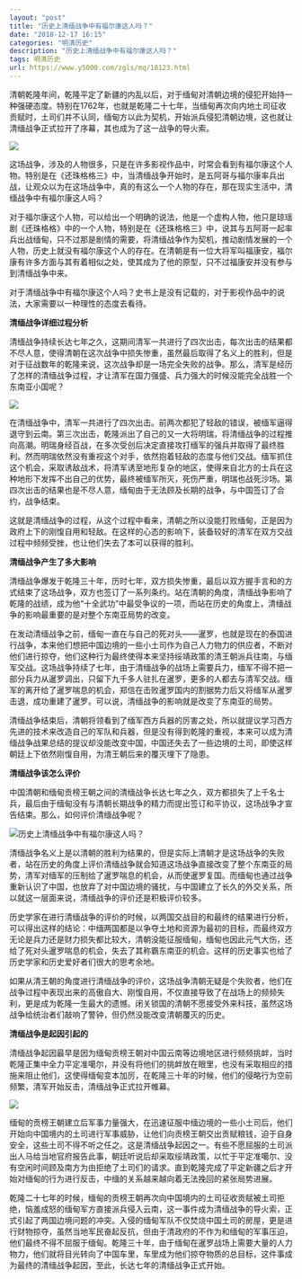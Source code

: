 ```yaml
---
layout: "post"
title: "历史上清缅战争中有福尔康这人吗？"
date: "2018-12-17 16:15"
categories: "明清历史"
description: "历史上清缅战争中有福尔康这人吗？"
tags: 明清历史
url: https://www.y5000.com/zgls/mq/18123.html
---
```






清朝乾隆年间，乾隆平定了新疆的内乱以后，对于缅甸对清朝边境的侵犯开始持一种强硬态度。特别在1762年，也就是乾隆二十七年，当缅甸再次向内地土司征收贡赋时，土司们并不认同，缅甸方以此为契机，开始派兵侵犯清朝边境，这也就让清缅战争正式拉开了序幕，其也成为了这一战争的导火索。

![](https://img.y5000.com/uploads/allimg/170329/111IaJ2-0.jpg)

这场战争，涉及的人物很多，只是在许多影视作品中，时常会看到有福尔康这个人物。特别是在《还珠格格三》中，当清缅战争开始时，是五阿哥与福尔康率兵出战，让观众以为在这场战争中，真的有这么一个人物的存在，那在现实生活中，清缅战争中有福尔康这人吗？

对于福尔康这个人物，可以给出一个明确的说法，他是一个虚构人物，他只是琼瑶剧《还珠格格》中的一个人物，特别是在《还珠格格三》中，说其与五阿哥一起率兵出战缅甸，只不过那是剧情的需要，将清缅战争作为契机，推动剧情发展的一个人物，历史上就没有福尔康这个人的存在。在清朝是有一位大将军叫福康安，福尔康有许多方面与其有着相似之处，使其成为了他的原型，只不过福康安并没有参与到清缅战争中来。

对于清缅战争中有福尔康这个人吗？史书上是没有记载的，对于影视作品中的说法，大家需要以一种理性的态度去看待。

**清缅战争详细过程分析**

清缅战争持续长达七年之久，这期间清军一共进行了四次出击，每次出击的结果都不尽人意，使得清朝在这次战争中损失惨重，虽然最后取得了名义上的胜利，但是对于征战数年的乾隆来说，这次战争却是一场完全失败的战争。那么，清军是经历了怎样的清缅战争过程，才让清军在国力强盛、兵力强大的时候没能完全战胜一个东南亚小国呢？

![](https://img.y5000.com/uploads/allimg/170329/111Ia1O-1.jpg)

在清缅战争中，清军一共进行了四次出击。前两次都犯了轻敌的错误，被缅军逼得退守到云南。第三次出击，乾隆派出了自己的又一大将明瑞，将清缅战争的过程推向高潮。明瑞身经百战，在多次受创后决定直接攻打缅军的强兵并取得了最终胜利。然而明瑞依然没有重视这个对手，依然抱着轻敌的态度与他们交战。缅军抓住这个机会，采取诱敌战术，将清军诱至地形复杂的地区，使得来自北方的士兵在这种地形下发挥不出自己的优势，最终被缅军所灭，死伤严重，明瑞也战死沙场。第四次出击的结果也是不尽人意，缅甸由于无法顾及长期的战争，与中国签订了合约，战争结束。

这就是清缅战争的过程，从这个过程中看来，清朝之所以没能打败缅甸，正是因为政府上下的刚愎自用和轻敌。在这样的心态的影响下，装备较好的清军在双方交战过程中频频受挫，也让他们失去了本可以获得的胜利。

**清缅战争产生了多大影响**

清缅战争爆发于乾隆三十年，历时七年，双方损失惨重，最后以双方握手言和的方式结束了这场战争，双方也签订了一系列条约。站在清朝的角度，清缅战争影响了乾隆的战绩，成为他“十全武功”中最受争议的一项，而站在历史的角度上，清缅战争的影响最重要的是对整个东南亚局势的改变。

在发动清缅战争之前，缅甸一直在与自己的死对头——暹罗，也就是现在的泰国进行战争，本来他们想把中国边境的一些小土司作为自己人力物力的供应者，不断对他们进行掠夺，他们这种行为最终使得本来坚持绥靖政策的清王朝派兵往南，与缅军交战。这场战争持续了七年，由于清缅战争的战场上需要兵力，缅军不得不把一部分兵力从暹罗调出，只留下九千多人驻扎在暹罗，更多的人都去与清军交战。缅军的离开给了暹罗喘息的机会，郑信在击败暹罗国内的割据势力后又将缅军从暹罗击退，成功重建了暹罗。可以说，清缅战争的影响就是改变了东南亚的局势。

清缅战争结束后，清朝将领看到了缅军西方兵器的厉害之处，所以就提议学习西方先进的技术来改造自己的军队和兵器，但是没有得到乾隆的重视，本来可以成为清缅战争战果总结的提议却没能改变中国，中国还失去了一些边境的土司，即使这样朝廷上下依然刚愎自用，为清王朝后来的覆灭埋下了隐患。

**清缅战争该怎么评价**

中国清朝和缅甸贡榜王朝之间的清缅战争长达七年之久，双方都损失了上千名士兵，最后由于缅甸没有与清朝长期战争的精力而提出签订和平协议，这场战争才宣告结束。那么，如何评价清缅战争呢？

![历史上清缅战争中有福尔康这人吗？](/uploads/allimg/170329/6-1F3291103024L.JPG)

清缅战争名义上是以清朝的胜利为结果的，但是实际上清朝才是这场战争的失败者，站在历史的角度上评价清缅战争就会知道这场战争直接改变了整个东南亚的局势，清军对缅军的压制给了暹罗喘息的机会，从而使暹罗复国。而缅甸也通过战争重新认识了中国，也放弃了对中国边境的骚扰，与中国建立了长久的外交关系，所以就这一层面来说，清缅战争的评价还是积极评价较多。

历史学家在进行清缅战争的评价的时候，以两国交战目的和最终的结果进行分析，可以得出这样的结论：中缅两国都是以争夺土地和资源为最初的目标，而最终双方无论是兵力还是财力损失都比较大，清朝没能征服缅甸，缅甸也因此元气大伤，还给了死对头暹罗喘息的机会，失去了其称霸东南亚的机会。这样的历史事实也给了历史学家和历史爱好者们很大的思考余地。

如果从清王朝的角度进行清缅战争的评价，这场战争清朝无疑是个失败者，他们在战争过程中表现出来的高傲自大、刚愎自用，不仅直接导致了在战场上的频频失利，更是成为乾隆一生最大的遗憾。闭关锁国的清朝不愿接受外来科技，虽然这场战争给统治者们敲响了警钟，但仍然没能改变清朝覆灭的历史。

**清缅战争是起因引起的**

清缅战争起因最早是因为缅甸贡榜王朝对中国云南等边境地区进行频频挑衅，当时乾隆正集中全力平定准噶尔，并没有将他们的挑衅放在眼里，也没有采取相应的措施来阻止他们，这使得缅甸变本加厉，在乾隆三十年的时候，他们的侵略行为空前频繁，清军开始反击，清缅战争正式拉开帷幕。

![](https://img.y5000.com/uploads/allimg/170329/111I944N-2.jpg)

缅甸的贡榜王朝建立后军事力量强大，在迅速征服中缅边境的一些小土司后，他们开始向中国境内的土司进行军事威胁，让他们向贡榜王朝交出贡赋粮钱，迫于自身安全，这些土司不得不听之任之。这是清缅战争起因之一。有些不愿屈服的土司派出人马给当地官府报告此事，朝廷听说后却采取绥靖政策，以忙于平定准噶尔、没有空闲时间顾及南方为由拒绝了土司们的请求。直到乾隆完成了平定新疆之后才开始对缅甸的行为进行反击，中缅的关系越来越向着无法挽回的紧张局势进展。

乾隆二十七年的时候，缅甸的贡榜王朝再次向中国境内的土司征收贡赋被土司拒绝，恼羞成怒的缅甸军方直接派兵侵入云南，这一事件成为清缅战争的导火索，正式引起了两国边境问题的冲突。入侵的缅甸军队不仅焚烧中国土司的房屋，更是进行财物掠夺，虽然当地军民奋起反抗，但由于清政府的不作为和缅甸的军事压迫，他们最终不得不屈服于缅甸。乾隆三十年，由于缅甸在暹罗战场上需要大量的人力物力，他们就将目光转向了中国车里，车里成为他们掠夺物质的总目标，这件事成为最终的清缅战争起因，至此，长达七年的清缅战争正式开始。
